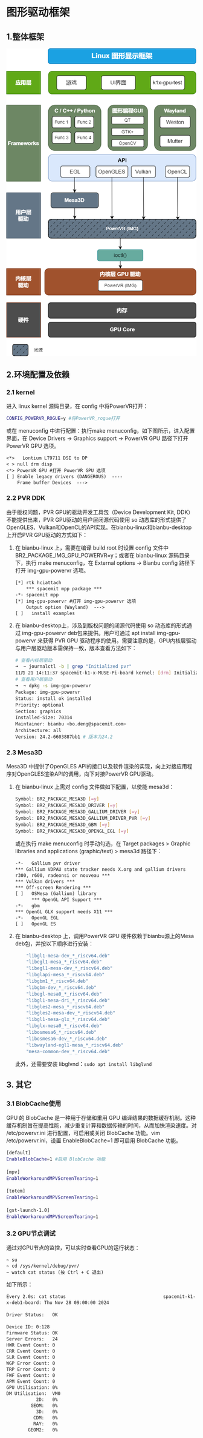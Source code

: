 # 图形驱动框架

## 1.整体框架

![linux图形显示框架](./static/linuxGraphicsFramework.png#pic_center)

## 2.环境配置及依赖

### 2.1 kernel

进入 linux kernel 源码目录，在 config 中将PowerVR打开：

```bash
CONFIG_POWERVR_ROGUE=y #将PowerVR_rogue打开
```

或在 menuconfig 中进行配置：执行make menuconfig，如下图所示，进入配置界面，在 Device Drivers -> Graphics support -> PowerVR GPU 路径下打开 PowerVR GPU 选项。

```shell
<*>   Lontium LT9711 DSI to DP
< > null drm disp
<*> PowerVR GPU #打开 PowerVR GPU 选项
[ ] Enable legacy drivers (DANGEROUS)  ----
    Frame buffer Devices  --->
```

### 2.2 PVR DDK

由于版权问题，PVR GPU的驱动开发工具包（Device Development Kit, DDK）不能提供出来，PVR GPU驱动的用户层闭源代码使用 so 动态库的形式提供了OpenGLES、Vulkan和OpenCL的API实现。在bianbu-linux和bianbu-desktop上开启PVR GPU驱动的方式如下：

1. 在 bianbu-linux 上，需要在编译 build root 时设置 config 文件中 BR2_PACKAGE_IMG_GPU_POWERVR=y；或者在 bianbu-linux 源码目录下，执行 make menuconfig，在 External options -> Bianbu config 路径下打开 img-gpu-powervr 选项。

    ```shell
    [*] rtk hciattach
        *** spacemit mpp package ***
    -*- spacemit mpp
    [*] img-gpu-powervr #打开 img-gpu-powervr 选项
        Output option (Wayland)  --->
    [ ]   install examples
    ```

2. 在 bianbu-desktop上，涉及到版权问题的闭源代码使用 so 动态库的形式通过 img-gpu-powervr deb包来提供。用户可通过 apt install img-gpu-powervr 来获得 PVR GPU 驱动程序的使用。需要注意的是，GPU内核层驱动与用户层驱动版本需保持一致，版本查看方法如下：

    ```bash
    # 查看内核层驱动
    ➜  ~ journalctl -b | grep "Initialized pvr"
    11月 21 14:11:37 spacemit-k1-x-MUSE-Pi-board kernel: [drm] Initialized pvr 24.2.6603887 20170530 for cac00000.imggpu on minor 1 # 版本为24.2
    # 查看用户层驱动
    ➜  ~ dpkg -s img-gpu-powervr
    Package: img-gpu-powervr
    Status: install ok installed
    Priority: optional
    Section: graphics
    Installed-Size: 70314
    Maintainer: bianbu <bo.deng@spacemit.com>
    Architecture: all
    Version: 24.2-6603887bb1 # 版本为24.2
    ```

### 2.3 Mesa3D

Mesa3D 中提供了OpenGLES API的接口以及软件渲染的实现，向上对接应用程序对OpenGLES渲染API的调用，向下对接PowerVR GPU驱动。

1. 在 bianbu-linux 上需对 config 文件做如下配置，以使能 mesa3d：

    ```bash
    Symbol: BR2_PACKAGE_MESA3D [=y]
    Symbol: BR2_PACKAGE_MESA3D_DRIVER [=y] 
    Symbol: BR2_PACKAGE_MESA3D_GALLIUM_DRIVER [=y]
    Symbol: BR2_PACKAGE_MESA3D_GALLIUM_DRIVER_PVR [=y]
    Symbol: BR2_PACKAGE_MESA3D_GBM [=y]
    Symbol: BR2_PACKAGE_MESA3D_OPENGL_EGL [=y]
    ```

    或在执行 make menuconfig 时手动勾选，在 Target packages > Graphic libraries and applications (graphic/text) > mesa3d 路径下：

    ```shell
    -*-   Gallium pvr driver
    *** Gallium VDPAU state tracker needs X.org and gallium drivers r300, r600, radeonsi or nouveau ***
    *** Vulkan drivers ***
    *** Off-screen Rendering ***
    [ ]   OSMesa (Gallium) library
          *** OpenGL API Support ***
    -*-   gbm
    *** OpenGL GLX support needs X11 ***
    -*-   OpenGL EGL
    [ ]   OpenGL ES
    ```

2. 在 bianbu-desktop 上，调用PowerVR GPU 硬件依赖于bianbu源上的Mesa deb包，并按以下顺序进行安装：

    ```bash
        "libgl1-mesa-dev_*_riscv64.deb"
        "libegl1-mesa_*_riscv64.deb"
        "libegl1-mesa-dev_*_riscv64.deb"
        "libglapi-mesa_*_riscv64.deb"
        "libgbm1_*_riscv64.deb"
        "libgbm-dev_*_riscv64.deb"
        "libegl-mesa0_*_riscv64.deb"
        "libgl1-mesa-dri_*_riscv64.deb"
        "libgles2-mesa_*_riscv64.deb"
        "libgles2-mesa-dev_*_riscv64.deb"
        "libgl1-mesa-glx_*_riscv64.deb"
        "libglx-mesa0_*_riscv64.deb"
        "libosmesa6_*_riscv64.deb"
        "libosmesa6-dev_*_riscv64.deb"
        "libwayland-egl1-mesa_*_riscv64.deb"
        "mesa-common-dev_*_riscv64.deb"
    ```

    此外，还需要安装 libglvnd：`sudo apt install libglvnd`

## 3. 其它

### 3.1 BlobCache使用

GPU 的 BlobCache 是一种用于存储和重用 GPU 编译结果的数据缓存机制。这种缓存机制旨在提高性能，减少重复计算和数据传输的时间，从而加快渲染速度。对 /etc/powervr.ini 进行配置，可启用或关闭 BlobCache 功能。vim /etc/powervr.ini，设置 EnableBlobCache=1 即可启用 BlobCache 功能。

```bash
[default]
EnableBlobCache=1 #启用 BlobCache 功能

[mpv]
EnableWorkaroundMPVScreenTearing=1

[totem]
EnableWorkaroundMPVScreenTearing=1

[gst-launch-1.0]
EnableWorkaroundMPVScreenTearing=1
```

### 3.2 GPU节点调试

通过对GPU节点的监控，可以实时查看GPU的运行状态：

```shell
~ su
~ cd /sys/kernel/debug/pvr/
~ watch cat status (按 Ctrl + C 退出)
```

如下所示：

```shell
Every 2.0s: cat status                                    spacemit-k1-x-deb1-board: Thu Nov 28 09:00:00 2024

Driver Status:   OK

Device ID: 0:128
Firmware Status: OK
Server Errors:   24
HWR Event Count: 0
CRR Event Count: 0
SLR Event Count: 0
WGP Error Count: 0
TRP Error Count: 0
FWF Event Count: 0
APM Event Count: 0
GPU Utilisation: 0%
DM Utilisation:  VM0
           2D:   0%
         GEOM:   0%
           3D:   0%
          CDM:   0%
          RAY:   0%
        GEOM2:   0%
```
